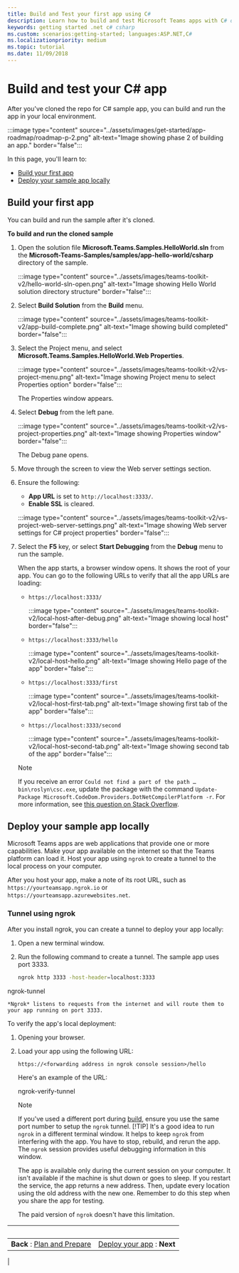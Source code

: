 ```yaml
---
title: Build and Test your first app using C#
description: Learn how to build and test Microsoft Teams apps with C# or .NET.
keywords: getting started .net c# csharp
ms.custom: scenarios:getting-started; languages:ASP.NET,C#
ms.localizationpriority: medium
ms.topic: tutorial
ms.date: 11/09/2018
---
```


# Build and test your C# app

After you've cloned the repo for C# sample app, you can build and run the app in your local environment.

:::image type="content" source="../assets/images/get-started/app-roadmap/roadmap-p-2.png" alt-text="Image showing phase 2 of building an app." border="false":::

In this page, you'll learn to:
- [Build your first app](#build-your-first-app)
- [Deploy your sample app locally](#deploy-your-sample-app-locally)

## Build your first app

You can build and run the sample after it's cloned.

**To build and run the cloned sample**

1. Open the solution file **Microsoft.Teams.Samples.HelloWorld.sln** from the **Microsoft-Teams-Samples/samples/app-hello-world/csharp** directory of the sample.
    
    :::image type="content" source="../assets/images/teams-toolkit-v2/hello-world-sln-open.png" alt-text="Image showing Hello World solution directory structure" border="false":::

1. Select **Build Solution** from the **Build** menu.
    
    :::image type="content" source="../assets/images/teams-toolkit-v2/app-build-complete.png" alt-text="Image showing build completed" border="false":::

1. Select the Project menu, and select **Microsoft.Teams.Samples.HelloWorld.Web Properties**.
    
    :::image type="content" source="../assets/images/teams-toolkit-v2/vs-project-menu.png" alt-text="Image showing Project menu to select Properties option" border="false":::

    The Properties window appears.

1. Select **Debug** from the left pane.
    
    :::image type="content" source="../assets/images/teams-toolkit-v2/vs-project-properties.png" alt-text="Image showing Properties window" border="false":::

    The Debug pane opens.

1. Move through the screen to view the Web server settings section.
1. Ensure the following:
    - **App URL** is set to `http://localhost:3333/`.
    - **Enable SSL** is cleared.
    
    :::image type="content" source="../assets/images/teams-toolkit-v2/vs-project-web-server-settings.png" alt-text="Image showing Web server settings for C# project properties" border="false":::
    
1. Select the **F5** key, or select **Start Debugging** from the **Debug** menu to run the sample.

    When the app starts, a browser window opens. It shows the root of your app. You can go to the following URLs to verify that all the app URLs are loading:

    - `https://localhost:3333/`
        
        :::image type="content" source="../assets/images/teams-toolkit-v2/local-host-after-debug.png" alt-text="Image showing local host" border="false":::
        
    - `https://localhost:3333/hello`
        
        :::image type="content" source="../assets/images/teams-toolkit-v2/local-host-hello.png" alt-text="Image showing Hello page of the app" border="false":::
        
    - `https://localhost:3333/first`
        
        :::image type="content" source="../assets/images/teams-toolkit-v2/local-host-first-tab.png" alt-text="Image showing first tab of the app" border="false":::
        
    - `https://localhost:3333/second`
        
        :::image type="content" source="../assets/images/teams-toolkit-v2/local-host-second-tab.png" alt-text="Image showing second tab of the app" border="false":::

    > [!Note]
    > If you receive an error `Could not find a part of the path … bin\roslyn\csc.exe`, update the package with the command `Update-Package Microsoft.CodeDom.Providers.DotNetCompilerPlatform -r`. For more information, see [this question on Stack Overflow](https://stackoverflow.com/questions/32780315).

## Deploy your sample app locally

Microsoft Teams apps are web applications that provide one or more capabilities. Make your app available on the internet so that the Teams platform can load it. Host your app using `ngrok` to create a tunnel to the local process on your computer.

After you host your app, make a note of its root URL, such as `https://yourteamsapp.ngrok.io` or `https://yourteamsapp.azurewebsites.net`.

### Tunnel using ngrok

After you install ngrok, you can create a tunnel to deploy your app locally:

1. Open a new terminal window.
1. Run the following command to create a tunnel. The sample app uses port 3333.

    ```bash
    ngrok http 3333 -host-header=localhost:3333
    ```
ngrok-tunnel

    *Ngrok* listens to requests from the internet and will route them to your app running on port 3333.

To verify the app's local deployment:

1. Opening your browser.
1. Load your app using the following URL:

    `https://<forwarding address in ngrok console session>/hello`

    Here's an example of the URL:

    ngrok-verify-tunnel

    > [!NOTE]
    > If you've used a different port during [build](#build-your-first-app), ensure you use the same port number to setup the `ngrok` tunnel.
    > [!TIP]
    > It's a good idea to run `ngrok` in a different terminal window. It helps to keep `ngrok` from interfering with the app. You have to stop, rebuild, and rerun the app. The `ngrok` session provides useful debugging information in this window.

    The app is available only during the current session on your computer. It isn't available if the machine is shut down or goes to sleep. If you restart the service, the app returns a new address. Then, update every location using the old address with the new one. Remember to do this step when you share the app for testing.

    The paid version of `ngrok` doesn't have this limitation.

| &nbsp; | &nbsp; |
|:--- | ---:|
|**Back** : [Plan and Prepare](get-started-dotnet-app-studio.md) | [Deploy your app](deploy-csharp-app.md) : **Next** |
|